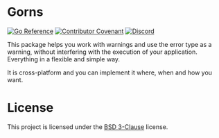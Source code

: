 # Gorns

[![Go Reference](https://pkg.go.dev/badge/github.com/pszao/gorns.svg)][Go Reference]
[![Contributor Covenant](https://img.shields.io/badge/Contributor%20Covenant-2.1-4baaaa.svg)](code_of_conduct.md)
[![Discord](https://img.shields.io/discord/920514248713592843?color=5865F2&logo=discord)][Discord Invite]

This package helps you work with warnings and use the error type as a warning, without interfering with the execution of your application. Everything in a flexible and simple way.

It is cross-platform and you can implement it where, when and how you want.

# License

This project is licensed under the [BSD 3-Clause](https://github.com/pszao/gorns/blob/master/LICENSE) license.

[Discord Invite]: https://discord.gg/DtEdSjkbn7
[Go Reference]: https://pkg.go.dev/github.com/pszao/gorns